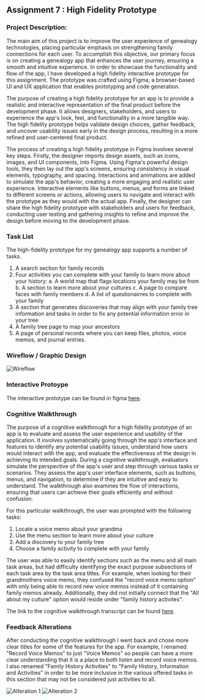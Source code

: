## Assignment 7 : High Fidelity Prototype

### Project Description:

 The main aim of this project is to improve the user experience of genealogy technologies, placing particular emphasis on strengthening family connections for each user. To accomplish this objective, our primary focus is on creating a genealogy app that enhances the user journey, ensuring a smooth and intuitive experience. In order to showcase the functionality and flow of the app, I have developed a high fidelity interactive prototype for this assignment. The prototype was crafted using Figma, a browser-based UI and UX application that enables prototyping and code generation.
 
 The purpose of creating a high fidelity prototype for an app is to provide a realistic and interactive representation of the final product before the development phase. It allows designers, stakeholders, and users to experience the app's look, feel, and functionality in a more tangible way. The high fidelity prototype helps validate design choices, gather feedback, and uncover usability issues early in the design process, resulting in a more refined and user-centered final product.

The process of creating a high fidelity prototype in Figma involves several key steps. Firstly, the designer imports design assets, such as icons, images, and UI components, into Figma. Using Figma's powerful design tools, they then lay out the app's screens, ensuring consistency in visual elements, typography, and spacing. Interactions and animations are added to simulate the app's behavior, creating a more engaging and realistic user experience. Interactive elements like buttons, menus, and forms are linked to different screens or actions, allowing users to navigate and interact with the prototype as they would with the actual app. Finally, the designer can share the high fidelity prototype with stakeholders and users for feedback, conducting user testing and gathering insights to refine and improve the design before moving to the development phase.

### Task List

 The high-fidelity prototype for my genealogy app supports a number of tasks.
1. A search section for family records
2. Four activities you can complete with your family to learn more about your history:
       a. A world map that flags locations your family may be from
       b. A section to learn more about your cultures
       c. A page to compare faces with family members
       d. A list of questionairres to complete with your family
4. A section that generates discoveries that may align with your family tree information and tasks in order to fix any potential information error in your tree
5. A family tree page to map your ancestors
6. A page of personal records where you can keep files, photos, voice memos, and journal entries.

### Wireflow / Graphic Design

![Wireflow](prototypeflow.png)

### Interactive Protoype

The interactive prototype can be found in figma [here](https://www.figma.com/proto/foHAtFw2yVjXmyHeFCiJ6X/Week-5?type=design&node-id=38-2766&scaling=min-zoom&page-id=5%3A2&starting-point-node-id=38%3A2766).

### Cognitive Walkthrough

The purpose of a cognitive walkthrough for a high fidelity prototype of an app is to evaluate and assess the user experience and usability of the application. It involves systematically going through the app's interface and features to identify any potential usability issues, understand how users would interact with the app, and evaluate the effectiveness of the design in achieving its intended goals. During a cognitive walkthrough, evaluators simulate the perspective of the app's user and step through various tasks or scenarios. They assess the app's user interface elements, such as buttons, menus, and navigation, to determine if they are intuitive and easy to understand. The walkthrough also examines the flow of interactions, ensuring that users can achieve their goals efficiently and without confusion.

For this particular walkthrough, the user was prompted with the following tasks:

1. Locate a voice memo about your grandma
2. Use the menu section to learn more about your culture
3. Add a discovery to your family tree
4. Choose a family activity to complete with your family

The user was able to easily identify sections such as the menu and all main task areas, but had difficulty identifying the exact purpose subsections of each task area by the task area titles. For example, when looking for their grandmothers voice memo, they confused the "record voice memo option" with only being able to record new voice memos instead of it containing family memos already. Additionally, they did not initially connect that the "All about my culture" option would reside under "family history activites".

The link to the cognitive walkthrough transcript can be found [here](https://docs.google.com/document/d/1LCEyd4SrT9X5VaBt3GqE_DQXAtfWY6Ua3jzzuYqzzww/edit?usp=sharing).


### Feedback Alterations

After conducting the cognitive walkthrough I went back and chose more clear titles for some of the features for the app. For example, I renamed "Record Voice Memos" to just "Voice Memos" so people can have a more clear understanding that it is a place to both listen and record voice memos. I also renamed "Family History Activities" to "Family History, Information and Activities" in order to be more inclusive in the various offered tasks in this section that may not be considered just activities to all.

![Alteration 1](feedback1.png)
![Alteration 2](feedback2.png)

 
